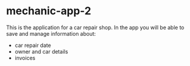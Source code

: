 # mechanic-app-2
This is the application for a car repair shop.
In the app you will be able to save and manage information about: 
- car repair date
- owner and car details
- invoices
